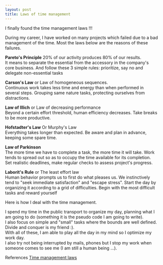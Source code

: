 ```yaml
---
layout: post
title: Laws of time management
---
```

I finally found the time management laws !!!

During my career, I have worked on many projects which failed due to a bad management of the time.
Most the laws below are the reasons of these failures.

**Pareto's Principle**
20% of our activity produces 80% of our results.<br/>
It means to separate the essential from the accessory in the company's core business. And follow these 3 simple rules: prioritize, say no and delegate non-essential tasks

**Carson's Law** or Law of homogeneous sequences.<br/>
Continuous work takes less time and energy than when performed in several steps. Grouping same nature tasks, protecting ourselves from distractions.

**Law of Illich**  or Law of decreasing performance<br/>
Beyond a certain effort threshold, human efficiency decreases. Take breaks to be more productive.

**Hofstadter's Law** Or Murphy's Law<br/>
Everything takes longer than expected. Be aware and plan in advance, keeping some spare time.

**Law of Parkinson**<br/>
The more time we have to complete a task, the more time it will take. Work tends to spread out so as to occupy the time available for its completion. Set realistic deadlines, make regular checks to assess project's progress.

**Laborit's Rule** or The least effort law<br/>
Human behavior prompts us to first do what pleases us. We instinctively tend to "seek immediate satisfaction" and "escape stress".
Start the day by organizing it according to a grid of difficulties. Begin with the most difficult tasks and reward yourself

Here is how I deal with the time management.

I spend my time in the public transport to organize my day, planning what I am going to do (something it is the pseudo code I am going to write).<br/>
I also focus on simple and "small" tasks where the bounds are well defined. Divide and conquer is my friend :).<br/>
With all of these, I am able to play all the day in my mind so I optimize my work day. <br/>
I also try not being interrupted by mails, phones but I stop my work when someone comes to see me (I am still a human being ...).<br/>
 

References
[Time management laws](https://www.bebee.com/producer/@stephane-fenner/6-time-management-laws-to-always-keep-in-mind)
